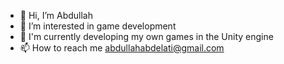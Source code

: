- 👋 Hi, I’m Abdullah
- 👀 I’m interested in game development
- 🌱 I'm currently developing my own games in the Unity engine
- 📫 How to reach me abdullahabdelati@gmail.com

<!---
Abdullah165/Abdullah165 is a ✨ special ✨ repository because its `README.md` (this file) appears on your GitHub profile.
You can click the Preview link to take a look at your changes.
--->
